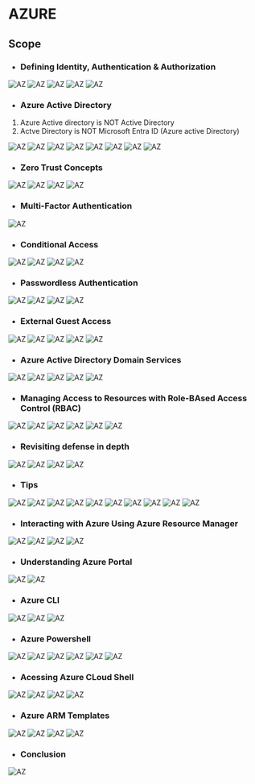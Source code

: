 # AZURE

## Scope

- ### Defining Identity, Authentication & Authorization

![AZ](./Img/1.PNG)
![AZ](./Img/2.PNG)
![AZ](./Img/3.PNG)
![AZ](./Img/4.PNG)
![AZ](./Img/5.PNG)

- ### Azure Active Directory

1.  Azure Active directory is NOT Active Directory
2.  Actve Directory is NOT Microsoft Entra ID (Azure active Directory)

![AZ](./Img/6.PNG)
![AZ](./Img/7.PNG)
![AZ](./Img/8.PNG)
![AZ](./Img/9.PNG)
![AZ](./Img/10.PNG)
![AZ](./Img/11.PNG)
![AZ](./Img/12.PNG)
![AZ](./Img/13.PNG)

- ### Zero Trust Concepts

![AZ](./Img/14.PNG)
![AZ](./Img/15.PNG)
![AZ](./Img/16.PNG)
![AZ](./Img/17.PNG)

- ### Multi-Factor Authentication

![AZ](./Img/18.PNG)

- ### Conditional Access

![AZ](./Img/19.PNG)
![AZ](./Img/20.PNG)
![AZ](./Img/21.PNG)
![AZ](./Img/22.PNG)

- ### Passwordless Authentication

![AZ](./Img/23.PNG)
![AZ](./Img/24.PNG)
![AZ](./Img/25.PNG)
![AZ](./Img/26.PNG)

- ### External Guest Access

![AZ](./Img/27.PNG)
![AZ](./Img/28.PNG)
![AZ](./Img/29.PNG)
![AZ](./Img/30.PNG)
![AZ](./Img/31.PNG)

- ### Azure Active Directory Domain Services

![AZ](./Img/32.PNG)
![AZ](./Img/33.PNG)
![AZ](./Img/34.PNG)
![AZ](./Img/35.PNG)
![AZ](./Img/36.PNG)

- ### Managing Access to Resources with Role-BAsed Access Control (RBAC)

![AZ](./Img/37.PNG)
![AZ](./Img/38.PNG)
![AZ](./Img/39.PNG)
![AZ](./Img/40.PNG)
![AZ](./Img/41.PNG)
![AZ](./Img/42.PNG)

- ### Revisiting defense in depth

![AZ](./Img/43.PNG)
![AZ](./Img/44.PNG)
![AZ](./Img/45.PNG)
![AZ](./Img/46.PNG)

- ### Tips

![AZ](./Img/47.PNG)
![AZ](./Img/48.PNG)
![AZ](./Img/49.PNG)
![AZ](./Img/50.PNG)
![AZ](./Img/51.PNG)
![AZ](./Img/52.PNG)
![AZ](./Img/53.PNG)
![AZ](./Img/54.PNG)
![AZ](./Img/55.PNG)
![AZ](./Img/56.PNG)

- ### Interacting with Azure Using Azure Resource Manager

![AZ](./Img/57.PNG)
![AZ](./Img/58.PNG)
![AZ](./Img/59.PNG)
![AZ](./Img/60.PNG)

- ### Understanding Azure Portal

![AZ](./Img/61.PNG)
![AZ](./Img/62.PNG)

- ### Azure CLI

![AZ](./Img/63.PNG)
![AZ](./Img/64.PNG)
![AZ](./Img/65.PNG)

- ### Azure Powershell

![AZ](./Img/66.PNG)
![AZ](./Img/67.PNG)
![AZ](./Img/68.PNG)
![AZ](./Img/69.PNG)
![AZ](./Img/70.PNG)
![AZ](./Img/71.PNG)

- ### Acessing Azure CLoud Shell

![AZ](./Img/72.PNG)
![AZ](./Img/73.PNG)
![AZ](./Img/74.PNG)
![AZ](./Img/75.PNG)

- ### Azure ARM Templates

![AZ](./Img/76.PNG)
![AZ](./Img/77.PNG)
![AZ](./Img/78.PNG)
![AZ](./Img/79.PNG)

- ### Conclusion

![AZ](./Img/80.PNG)
